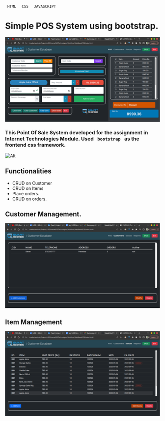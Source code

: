 <code> HTML </code> <code> CSS </code> <code> JAVASCRIPT </code>

# Simple POS System using bootstrap.

![img](./assets/images/Screenshot%20from%202022-09-07%2011-04-41.png)

### This Point Of Sale System developed for the assignment in Internet Technologies Module. Used <code> bootstrap </code> as the frontend css framework. 


![Alt](https://repobeats.axiom.co/api/embed/2a76017b4718f98a4de8e2f7a16ac94d310e35f3.svg "Repobeats analytics image")


## Functionalities

* CRUD on Customer
* CRUD on Items
* Place orders.
* CRUD on orders.

## Customer Management.

![img](./assets/images/Screenshot%20from%202022-09-07%2011-06-06.png)


## Item Management

![img](./assets/images/Screenshot%20from%202022-09-07%2011-06-29.png)
